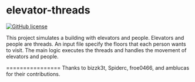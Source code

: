 elevator-threads
================

[![GitHub license](https://img.shields.io/badge/license-MIT-blue.svg)](https://raw.githubusercontent.com/mijecu25/dsa/master/LICENSE)

This project simulates a building with elevators and people. Elevators and people are threads. An input file specify the floors that each person wants to visit. The main logic executes the threads and handles the movement of elevators and people.

================
Thanks to bizzk3t, Spiderc, froe0466, and amblucas for their contributions. 
